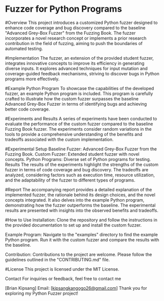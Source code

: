 # Fuzzer for Python Programs

#Overview
This project introduces a customized Python fuzzer designed to enhance code coverage and bug discovery compared to the baseline "Advanced Grey-Box Fuzzer" from the Fuzzing Book. The fuzzer incorporates a novel research concept or implements a prior research contribution in the field of fuzzing, aiming to push the boundaries of automated testing.

#Implementation
The fuzzer, an extension of the provided student fuzzer, integrates innovative concepts to improve its efficiency in generating diverse inputs. It explores advanced techniques for input mutation and coverage-guided feedback mechanisms, striving to discover bugs in Python programs more effectively.

#Example Python Program
To showcase the capabilities of the developed fuzzer, an example Python program is included. This program is carefully crafted to illustrate how the custom fuzzer surpasses the baseline Advanced Grey-Box Fuzzer in terms of identifying bugs and achieving better code coverage.

#Experiments and Results
A series of experiments have been conducted to evaluate the performance of the custom fuzzer compared to the baseline Fuzzing Book fuzzer. The experiments consider random variations in the tools to provide a comprehensive understanding of the benefits and tradeoffs associated with the custom implementation.

#Experimental Setup
Baseline Fuzzer: Advanced Grey-Box Fuzzer from the Fuzzing Book.
Custom Fuzzer: Extended student fuzzer with novel concepts.
Python Programs: Diverse set of Python programs for testing.
Results
The results of the experiments highlight the strengths of the custom fuzzer in terms of code coverage and bug discovery. The tradeoffs are analyzed, considering factors such as execution time, resource utilization, and the adaptability of the fuzzer to different types of programs.

#Report
The accompanying report provides a detailed explanation of the implemented fuzzer, the rationale behind its design choices, and the novel concepts integrated. It also delves into the example Python program, demonstrating how the fuzzer outperforms the baseline. The experimental results are presented with insights into the observed benefits and tradeoffs.

#How to Use
Installation: Clone the repository and follow the instructions in the provided documentation to set up and install the custom fuzzer.

Example Program: Navigate to the "examples" directory to find the example Python program. Run it with the custom fuzzer and compare the results with the baseline.

Contribution: Contributions to the project are welcome. Please follow the guidelines outlined in the "CONTRIBUTING.md" file.

#License
This project is licensed under the MIT License.

Contact
For inquiries or feedback, feel free to contact me

[Brian Kipsang]
Email: [kipsangkangogo26@gmail.com]
Thank you for exploring my Python Fuzzer project!
